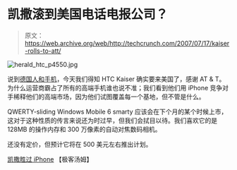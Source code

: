 # 凯撒滚到美国电话电报公司？

> 原文：<https://web.archive.org/web/http://techcrunch.com/2007/07/17/kaiser-rolls-to-att/>

![herald_htc_p4550.jpg](img/fed1b7c0aedf04ef5a60b00f936b3284.png)

说到[德国人和手机](https://web.archive.org/web/20210124034847/http://crunchgear.com/2007/07/17/apples-iphone-to-germanys-t-mobile/)，今天我们得知 HTC Kaiser 确实要来美国了，感谢 AT & T。为什么运营商霸占了所有的高端手机谁也说不准；我们看到他们用 iPhone 竞争对手稀释他们的高端市场，因为他们试图覆盖每一个基地，但不管是什么。

QWERTY-sliding Windows Mobile 6 smarty 应该会在下个月的某个时候上市，这对于这种性质的传言来说还为时过早，但我们会拭目以待。我们喜欢它的是 128MB 的操作内存和 300 万像素的自动对焦数码相机。

还没有定价，但预计它将在 500 美元左右推出计划。

[凯撒胜过 iPhone](https://web.archive.org/web/20210124034847/http://tomthegeek.blogspot.com/2007/07/cingular-8925-trumps-iphone.html) 【极客汤姆】